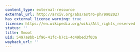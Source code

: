 ```yaml
---
content_type: external-resource
external_url: http://arxiv.org/abs/astro-ph/9902027
has_external_license_warning: true
license: https://en.wikipedia.org/wiki/All_rights_reserved
status: ''
title: Smoot
uid: 5497a8bb-1f96-41fc-b7c1-4c49bed3f03a
wayback_url: ''
---
```

